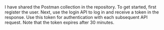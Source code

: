 I have shared the Postman collection in the repository. 
To get started, first register the user. 
Next, use the login API to log in and receive a token in the response. 
Use this token for authentication with each subsequent API request. 
Note that the token expires after 30 minutes.
